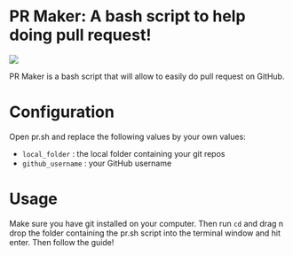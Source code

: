 # PR Maker: A bash script to help doing pull request!

![](http://cld.wthms.co/zTgU/2d8ko32U+)

PR Maker is a bash script that will allow to easily do pull request on GitHub.

# Configuration

Open pr.sh and replace the following values by your own values:

- `local_folder` : the local folder containing your git repos
- `github_username` : your GitHub username

# Usage

Make sure you have git installed on your computer. Then run `cd` and drag n drop the folder containing the pr.sh script into the terminal window and hit enter. Then follow the guide!
